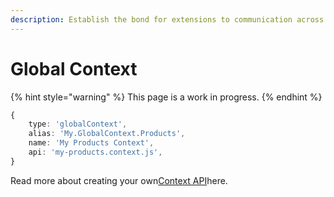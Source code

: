```yaml
---
description: Establish the bond for extensions to communication across the application
---
```


# Global Context

{% hint style="warning" %}
This page is a work in progress.
{% endhint %}

```typescript
{
    type: 'globalContext',
    alias: 'My.GlobalContext.Products',
    name: 'My Products Context',
    api: 'my-products.context.js',
}
```

Read more about creating your own[Context API](../working-with-data/context-api.md)here.
